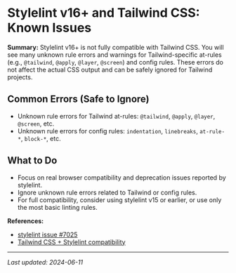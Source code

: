 # Stylelint v16+ and Tailwind CSS: Known Issues

**Summary:**
Stylelint v16+ is not fully compatible with Tailwind CSS. You will see many unknown rule errors and warnings for Tailwind-specific at-rules (e.g., `@tailwind`, `@apply`, `@layer`, `@screen`) and config rules. These errors do not affect the actual CSS output and can be safely ignored for Tailwind projects.

## Common Errors (Safe to Ignore)

- Unknown rule errors for Tailwind at-rules: `@tailwind`, `@apply`, `@layer`, `@screen`, etc.
- Unknown rule errors for config rules: `indentation`, `linebreaks`, `at-rule-*`, `block-*`, etc.

## What to Do

- Focus on real browser compatibility and deprecation issues reported by stylelint.
- Ignore unknown rule errors related to Tailwind or config rules.
- For full compatibility, consider using stylelint v15 or earlier, or use only the most basic linting rules.

**References:**

- [stylelint issue #7025](https://github.com/stylelint/stylelint/issues/7025)
- [Tailwind CSS + Stylelint compatibility](https://github.com/tailwindlabs/tailwindcss/discussions/9602)

---
_Last updated: 2024-06-11_
